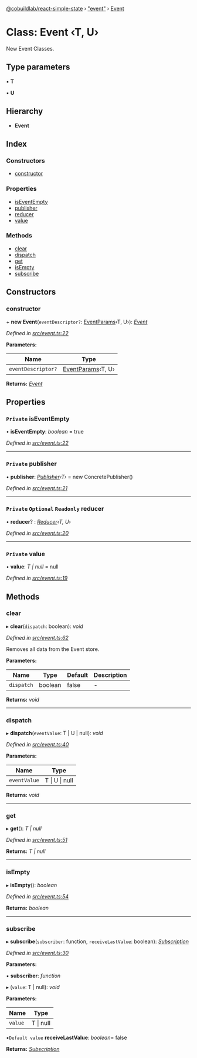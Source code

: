 [@cobuildlab/react-simple-state](../README.md) › ["event"](../modules/_event_.md) › [Event](_event_.event.md)

# Class: Event ‹**T, U**›

New Event Classes.

## Type parameters

▪ **T**

▪ **U**

## Hierarchy

* **Event**

## Index

### Constructors

* [constructor](_event_.event.md#constructor)

### Properties

* [isEventEmpty](_event_.event.md#private-iseventempty)
* [publisher](_event_.event.md#private-publisher)
* [reducer](_event_.event.md#private-optional-readonly-reducer)
* [value](_event_.event.md#private-value)

### Methods

* [clear](_event_.event.md#clear)
* [dispatch](_event_.event.md#dispatch)
* [get](_event_.event.md#get)
* [isEmpty](_event_.event.md#isempty)
* [subscribe](_event_.event.md#subscribe)

## Constructors

###  constructor

\+ **new Event**(`eventDescriptor?`: [EventParams](../modules/_event_.md#eventparams)‹T, U›): *[Event](_event_.event.md)*

*Defined in [src/event.ts:22](https://github.com/cobuildlab/react-simple-state/blob/69c0983/src/event.ts#L22)*

**Parameters:**

Name | Type |
------ | ------ |
`eventDescriptor?` | [EventParams](../modules/_event_.md#eventparams)‹T, U› |

**Returns:** *[Event](_event_.event.md)*

## Properties

### `Private` isEventEmpty

• **isEventEmpty**: *boolean* = true

*Defined in [src/event.ts:22](https://github.com/cobuildlab/react-simple-state/blob/69c0983/src/event.ts#L22)*

___

### `Private` publisher

• **publisher**: *[Publisher](../interfaces/_pub_sub_.publisher.md)‹T›* = new ConcretePublisher()

*Defined in [src/event.ts:21](https://github.com/cobuildlab/react-simple-state/blob/69c0983/src/event.ts#L21)*

___

### `Private` `Optional` `Readonly` reducer

• **reducer**? : *[Reducer](../modules/_event_.md#reducer)‹T, U›*

*Defined in [src/event.ts:20](https://github.com/cobuildlab/react-simple-state/blob/69c0983/src/event.ts#L20)*

___

### `Private` value

• **value**: *T | null* = null

*Defined in [src/event.ts:19](https://github.com/cobuildlab/react-simple-state/blob/69c0983/src/event.ts#L19)*

## Methods

###  clear

▸ **clear**(`dispatch`: boolean): *void*

*Defined in [src/event.ts:62](https://github.com/cobuildlab/react-simple-state/blob/69c0983/src/event.ts#L62)*

Removes all data from the Event store.

**Parameters:**

Name | Type | Default | Description |
------ | ------ | ------ | ------ |
`dispatch` | boolean | false | -  |

**Returns:** *void*

___

###  dispatch

▸ **dispatch**(`eventValue`: T | U | null): *void*

*Defined in [src/event.ts:40](https://github.com/cobuildlab/react-simple-state/blob/69c0983/src/event.ts#L40)*

**Parameters:**

Name | Type |
------ | ------ |
`eventValue` | T &#124; U &#124; null |

**Returns:** *void*

___

###  get

▸ **get**(): *T | null*

*Defined in [src/event.ts:51](https://github.com/cobuildlab/react-simple-state/blob/69c0983/src/event.ts#L51)*

**Returns:** *T | null*

___

###  isEmpty

▸ **isEmpty**(): *boolean*

*Defined in [src/event.ts:54](https://github.com/cobuildlab/react-simple-state/blob/69c0983/src/event.ts#L54)*

**Returns:** *boolean*

___

###  subscribe

▸ **subscribe**(`subscriber`: function, `receiveLastValue`: boolean): *[Subscription](../interfaces/_pub_sub_.subscription.md)*

*Defined in [src/event.ts:30](https://github.com/cobuildlab/react-simple-state/blob/69c0983/src/event.ts#L30)*

**Parameters:**

▪ **subscriber**: *function*

▸ (`value`: T | null): *void*

**Parameters:**

Name | Type |
------ | ------ |
`value` | T &#124; null |

▪`Default value`  **receiveLastValue**: *boolean*= false

**Returns:** *[Subscription](../interfaces/_pub_sub_.subscription.md)*
